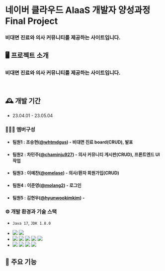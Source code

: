 # 네이버 클라우드 AIaaS 개발자 양성과정 Final Project
### 비대면 진료와 의사 커뮤니티를 제공하는 사이트입니다.

## 🖥️ 프로젝트 소개
### 비대면 진료와 의사 커뮤니티를 제공하는 사이트입니다.
<br>

## 🕰️ 개발 기간
* 23.04.01 - 23.05.04

### 🧑‍🤝‍🧑 멤버구성
 - #### 팀원1 : 조승현([@whtmdgus](http://github.com/whtmdgus)) - 비대면 진료 board(CRUD), 발표
 - #### 팀원2 : 차민주([@chaminju927](http://github.com/chaminju927)) - 의사 커뮤니티 게시판(CRUD), 프론트엔드 UI작업
 - #### 팀원3 : 이예찬([@omelase](http://github.com/omelase)) - 의사/환자 회원가입(CRUD)
 - #### 팀원4 : 이준영([@molang2](http://github.com/molang2)) - 로그인
 - #### 팀원5 : 김현우([@hyunwookimkim](http://github.com/hyunwookimkim)) - 

### ⚙️ 개발 환경과 기술 스택
- `Java 17`, `JDK 1.8.0`
<!--- **IDE** : STS 3.9-->
- <img src="https://img.shields.io/badge/Spring Boot-6DB33F?style=flat&logo=Spring Boot&logoColor=white"/>  <img src="https://img.shields.io/badge/MariaDB-003545?style=flat&logo=MariaDB&logoColor=white"/>
- <img src="https://img.shields.io/badge/React-61DAFB?style=flat&logo=React&logoColor=white"/>  <img src="https://img.shields.io/badge/HTML-E34F26?style=flat-square&logo=HTML&logoColor=white"/>  <img src="https://img.shields.io/badge/CSS-1572B6?style=flat-square&logo=CSS&logoColor=white"/>  <img src="https://img.shields.io/badge/JavaScript-F7DF1E?style=flat-square&logo=JavaScript&logoColor=white"/>  <img src="https://img.shields.io/badge/jQuery-0769AD?style=flat-square&logo=jQuery&logoColor=white"/>
- <img src="https://img.shields.io/badge/GitHub-181717?style=flat-square&logo=GitHub&logoColor=white"/>  <img src="https://img.shields.io/badge/NaverCloud-03C75A?style=flat-square&logo=NaverCloud&logoColor=white"/>  <img src="https://img.shields.io/badge/Docker-2496ED?style=flat-square&logo=Docker&logoColor=white"/>  <img src="https://img.shields.io/badge/Jenkins-D24939?style=flat-square&logo=Jenkins&logoColor=white"/>

## 📌 주요 기능
<!--
#### 로그인 - <a href="https://github.com/chaehyuenwoo/SpringBoot-Project-MEGABOX/wiki/%EC%A3%BC%EC%9A%94-%EA%B8%B0%EB%8A%A5-%EC%86%8C%EA%B0%9C(Login)" >상세보기 - WIKI 이동</a>
- DB값 검증
- ID찾기, PW찾기
- 로그인 시 쿠키(Cookie) 및 세션(Session) 생성
#### 회원가입 - <a href="https://github.com/chaehyuenwoo/SpringBoot-Project-MEGABOX/wiki/%EC%A3%BC%EC%9A%94-%EA%B8%B0%EB%8A%A5-%EC%86%8C%EA%B0%9C(Member)" >상세보기 - WIKI 이동</a>
- 주소 API 연동
- ID 중복 체크
#### 마이 페이지 - <a href="https://github.com/chaehyuenwoo/SpringBoot-Project-MEGABOX/wiki/%EC%A3%BC%EC%9A%94-%EA%B8%B0%EB%8A%A5-%EC%86%8C%EA%B0%9C(Member)" >상세보기 - WIKI 이동</a>
- 주소 API 연동
- 회원정보 변경

#### 영화 예매 - <a href="https://github.com/chaehyuenwoo/SpringBoot-Project-MEGABOX/wiki/%EC%A3%BC%EC%9A%94-%EA%B8%B0%EB%8A%A5-%EC%86%8C%EA%B0%9C(%EC%98%81%ED%99%94-%EC%98%88%EB%A7%A4)" >상세보기 - WIKI 이동</a>
- 영화 선택(날짜 지정)
- 영화관 선택(대분류/소분류 선택) 및 시간 선택
- 좌석 선택
- 결제 페이지
- 예매 완료
#### 메인 페이지 - <a href="https://github.com/chaehyuenwoo/SpringBoot-Project-MEGABOX/wiki/%EC%A3%BC%EC%9A%94-%EA%B8%B0%EB%8A%A5-%EC%86%8C%EA%B0%9C(%EB%A9%94%EC%9D%B8-Page)" >상세보기 - WIKI 이동</a>
- YouTube API 연동
- 메인 포스터(영화) 이미지 슬라이드(CSS)
#### 1대1문의 및 공지사항 - <a href="" >상세보기 - WIKI 이동</a> 
- 글 작성, 읽기, 수정, 삭제(CRUD)

#### 관리자 페이지 
- 영화관 추가(대분류, 소분류)
- 영화 추가(상영시간 및 상영관 설정)
-->